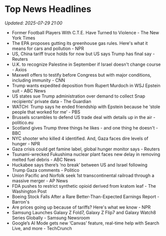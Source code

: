 # Top News Headlines

_Updated: 2025-07-29 21:00_

- Former Football Players With C.T.E. Have Turned to Violence - The New York Times
- The EPA proposes gutting its greenhouse gas rules. Here's what it means for cars and pollution - NPR
- US, China tariff truce holds for now but US says Trump has final say - Reuters
- U.K. to recognize Palestine in September if Israel doesn't change course - Axios
- Maxwell offers to testify before Congress but with major conditions, including immunity - CNN
- Trump wants expedited deposition from Rupert Murdoch in WSJ Epstein suit - ABC News
- US states sue Trump administration over demand to collect Snap recipients’ private data - The Guardian
- WATCH: Trump says he ended friendship with Epstein because he ‘stole people that worked for me’ - PBS
- Brussels scrambles to defend US trade deal with details up in the air - politico.eu
- Scotland gives Trump three things he likes - and one thing he doesn't - BBC
- NYC shooter who killed 4 identified. And, Gaza faces dire levels of hunger - NPR
- Gaza crisis could get famine label, global hunger monitor says - Reuters
- Tsunami-wrecked Fukushima nuclear plant faces new delay in removing melted fuel debris - ABC News
- Huckabee says there’s ‘no break’ between US and Israel following Trump Gaza comments - Politico
- Union Pacific and Norfolk seek 1st transcontinental railroad through a massive merger - AP News
- FDA pushes to restrict synthetic opioid derived from kratom leaf - The Washington Post
- Boeing Stock Falls After a Rare Better-Than-Expected Earnings Report - Barron's
- Are prices going up because of tariffs? Here's what we know - NPR
- Samsung Launches Galaxy Z Fold7, Galaxy Z Flip7 and Galaxy Watch8 Series Globally - Samsung Newsroom
- Google’s AI Mode gets new ‘Canvas’ feature, real-time help with Search Live, and more - TechCrunch